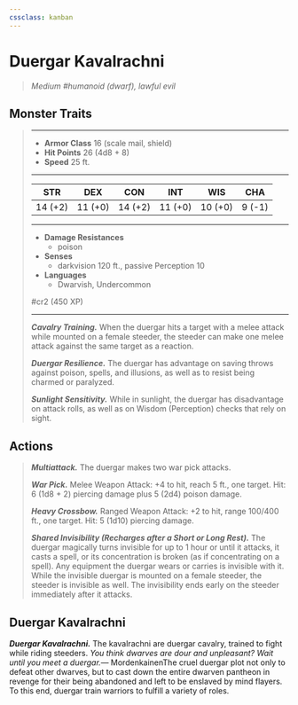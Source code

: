 ```yaml
---
cssclass: kanban
---
```


# Duergar Kavalrachni
>*Medium #humanoid (dwarf), lawful evil*
## Monster Traits
>___
>- **Armor Class** 16 (scale mail, shield)
>- **Hit Points** 26 (4d8 + 8)
>- **Speed** 25 ft.
>___
>|STR|DEX|CON|INT|WIS|CHA|
>|:---:|:---:|:---:|:---:|:---:|:---:|
>|14 (+2)|11 (+0)|14 (+2)|11 (+0)|10 (+0)|9 (-1)|
>___
>- **Damage Resistances**
>	 - poison
>- **Senses**
>	 - darkvision 120 ft., passive Perception 10
>- **Languages**
>	 - Dwarvish, Undercommon
>
> #cr2 (450 XP)
>___
>***Cavalry Training.*** When the duergar hits a target with a melee attack while mounted on a female steeder, the steeder can make one melee attack against the same target as a reaction.  
>
>***Duergar Resilience.*** The duergar has advantage on saving throws against poison, spells, and illusions, as well as to resist being charmed or paralyzed.  
>
>***Sunlight Sensitivity.*** While in sunlight, the duergar has disadvantage on attack rolls, as well as on Wisdom (Perception) checks that rely on sight.  
>
## Actions
>***Multiattack.*** The duergar makes two war pick attacks.  
>
>***War Pick.*** Melee Weapon Attack: +4 to hit, reach 5 ft., one target. Hit: 6 (1d8 + 2) piercing damage plus 5 (2d4) poison damage.  
>
>***Heavy Crossbow.*** Ranged Weapon Attack: +2 to hit, range 100/400 ft., one target. Hit: 5 (1d10) piercing damage.  
>
>***Shared Invisibility (Recharges after a Short or Long Rest).*** The duergar magically turns invisible for up to 1 hour or until it attacks, it casts a spell, or its concentration is broken (as if concentrating on a spell). Any equipment the duergar wears or carries is invisible with it. While the invisible duergar is mounted on a female steeder, the steeder is invisible as well. The invisibility ends early on the steeder immediately after it attacks.
## Duergar Kavalrachni
***Duergar Kavalrachni.*** The kavalrachni are duergar cavalry, trained to fight while riding steeders.
*You think dwarves are dour and unpleasant? Wait until you meet a duergar.*— MordenkainenThe cruel duergar plot not only to defeat other dwarves, but to cast down the entire dwarven pantheon in revenge for their being abandoned and left to be enslaved by mind flayers. To this end, duergar train warriors to fulfill a variety of roles.